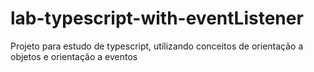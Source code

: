 # lab-typescript-with-eventListener
Projeto para estudo de typescript, utilizando conceitos de orientação a objetos e orientação a eventos
